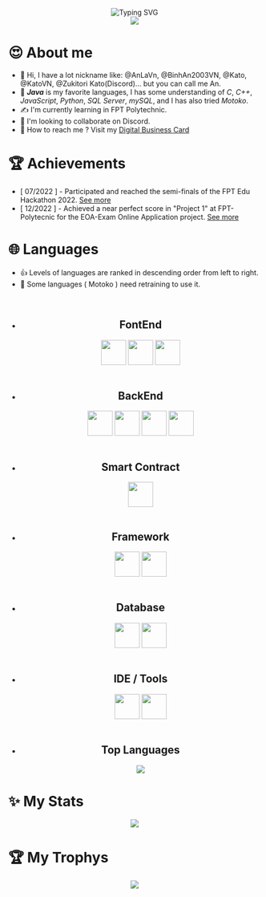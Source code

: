 <p align="center"> 
  <img src="https://readme-typing-svg.demolab.com?font=Fira+Code&size=25&pause=1000&center=true&vCenter=true&width=600&lines=Welcome+to+my+Github+Page+!;You+can+call+me+An+%3C3+!;I+am+a+college+student+at+FPoly+!;Java+is+my+favorite+languages.;I+like+learning+new+technologies+!!!;Check+out+my+repositories+for+more..." alt="Typing SVG" />
  <br><img src="https://komarev.com/ghpvc/?username=AnLaVN&color=blue&style=flat-square&label=PROFILE+VIEWS"/>
</p>

# 😍 About me 
- 👋 Hi, I have a lot nickname like: @AnLaVn, @BinhAn2003VN, @Kato, @KatoVN, @Zukitori Kato(Discord)... but you can call me An. 
- 🤌 ***Java*** is my favorite languages, I has some understanding of *C*, *C++*, *JavaScript*, *Python*, *SQL Server*, *mySQL*, and I has also tried *Motoko*.
- ✍️ I'm currently learning in FPT Polytechnic.
- 🤝 I'm looking to collaborate on Discord.
- 🤙 How to reach me ? Visit my [Digital Business Card](https://anlavn.github.io/)

# 🏆 Achievements
- [ 07/2022 ] - Participated and reached the semi-finals of the FPT Edu Hackathon 2022. [See more](https://github.com/AnLaVN/BlockChainMotoko)
- [ 12/2022 ] - Achieved a near perfect score in "Project 1" at FPT-Polytecnic for the EOA-Exam Online Application project. [See more](https://github.com/AnLaVN/EOA)

# 🌐 Languages
- 👍 Levels of languages are ranked in descending order from left to right.
- 🫠 Some languages ( Motoko ) need retraining to use it.
<ul align="center">
	<br><li>
		<h2>FontEnd</h2>
		<code><img width="50" m src="https://github.com/leungwensen/svg-icon/raw/master/dist/svg/logos/html-5.svg"/></code>
		<code><img width="50" src="https://github.com/leungwensen/svg-icon/raw/master/dist/svg/logos/css-3.svg"/></code>
		<code><img width="50" src="https://github.com/leungwensen/svg-icon/raw/master/dist/svg/logos/javascript.svg"/></code>
	</li>
	<br><li>
		<h2>BackEnd</h2>
		<code><img width="50" src="https://github.com/leungwensen/svg-icon/raw/master/dist/svg/logos/java.svg"/></code>
		<code><img width="50" src="https://github.com/leungwensen/svg-icon/raw/master/dist/svg/logos/c.svg"/></code>
		<code><img width="50" src="https://github.com/leungwensen/svg-icon/raw/master/dist/svg/logos/cpp.svg"/></code>
		<code><img width="50" src="https://github.com/leungwensen/svg-icon/raw/master/dist/svg/logos/python.svg"/></code>
	</li>
	<br><li>
		<h2>Smart Contract</h2>
		<code><img width="50" src="https://internetcomputer.org/assets/images/motoko-bfb2a06409d149fe621f5e849c6527b4.webp"/></code>
	</li>
	<br><li>
		<h2>Framework</h2>
		<!-- <code><img width="50" src="https://github.com/leungwensen/svg-icon/raw/master/dist/svg/logos/spring.svg"/></code> -->
		<code><img width="50" src="https://github.com/leungwensen/svg-icon/raw/master/dist/svg/logos/bootstrap.svg"/></code>
		<code><img width="50" src="https://github.com/leungwensen/svg-icon/raw/master/dist/svg/logos/angular-icon.svg"/></code>
	</li>
	<br><li>
		<h2>Database</h2>
		<code><img width="50" src="https://img.icons8.com/color/480/microsoft-sql-server.png"/></code>
		<code><img width="50" src="https://github.com/leungwensen/svg-icon/raw/master/dist/svg/logos/mysql.svg"/></code>
	</li>
	<br><li>
		<h2>IDE / Tools</h2>
		<code><img width="50" src="https://upload.wikimedia.org/wikipedia/commons/thumb/9/98/Apache_NetBeans_Logo.svg/1200px-Apache_NetBeans_Logo.svg.png"/></code>
		<code><img width="50" src="https://upload.wikimedia.org/wikipedia/commons/thumb/9/9a/Visual_Studio_Code_1.35_icon.svg/2048px-Visual_Studio_Code_1.35_icon.svg.png"/></code>
	</li>
	<br><li>
		<h2>Top Languages</h2>
		<p align="center">
			<img src="https://github-readme-stats.vercel.app/api/top-langs/?username=AnLaVN&langs_count=10&showicon=true&theme=tokyonight&hide=html,css"/>
		</p>
	</li>
</ul>


 

# ✨ My Stats
<p align="center"> 
  <img src="https://github-readme-stats.vercel.app/api/?username=AnLaVN&showicon=true&theme=tokyonight"/>
</p>
  
# 🏆 My Trophys
<p align="center"> 
  <img src="https://github-profile-trophy.vercel.app/?username=AnLaVN&theme=dracula"/>
